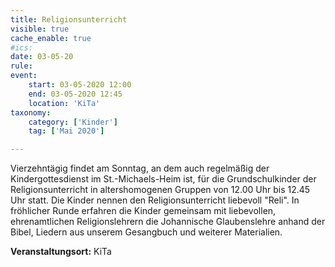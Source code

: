```yaml
---
title: Religionsunterricht
visible: true
cache_enable: true
#ics: 
date: 03-05-20
rule: 
event:
	start: 03-05-2020 12:00
	end: 03-05-2020 12:45
	location: 'KiTa'
taxonomy:
	category: ['Kinder']
	tag: ['Mai 2020']

---
```

Vierzehntägig findet am Sonntag, an dem auch regelmäßig der Kindergottesdienst im St.-Michaels-Heim ist, für die Grundschulkinder der Religionsunterricht in altershomogenen Gruppen von 12.00 Uhr bis 12.45 Uhr statt. Die Kinder nennen den Religionsunterricht liebevoll "Reli". In fröhlicher Runde erfahren die Kinder gemeinsam mit liebevollen, ehrenamtlichen Religionslehrern die Johannische Glaubenslehre anhand der Bibel, Liedern aus unserem Gesangbuch und weiterer Materialien.



**Veranstaltungsort:** KiTa

